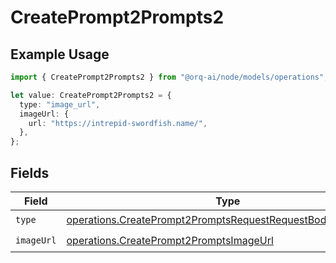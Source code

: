 # CreatePrompt2Prompts2

## Example Usage

```typescript
import { CreatePrompt2Prompts2 } from "@orq-ai/node/models/operations";

let value: CreatePrompt2Prompts2 = {
  type: "image_url",
  imageUrl: {
    url: "https://intrepid-swordfish.name/",
  },
};
```

## Fields

| Field                                                                                                                                      | Type                                                                                                                                       | Required                                                                                                                                   | Description                                                                                                                                |
| ------------------------------------------------------------------------------------------------------------------------------------------ | ------------------------------------------------------------------------------------------------------------------------------------------ | ------------------------------------------------------------------------------------------------------------------------------------------ | ------------------------------------------------------------------------------------------------------------------------------------------ |
| `type`                                                                                                                                     | [operations.CreatePrompt2PromptsRequestRequestBodyPromptType](../../models/operations/createprompt2promptsrequestrequestbodyprompttype.md) | :heavy_check_mark:                                                                                                                         | N/A                                                                                                                                        |
| `imageUrl`                                                                                                                                 | [operations.CreatePrompt2PromptsImageUrl](../../models/operations/createprompt2promptsimageurl.md)                                         | :heavy_check_mark:                                                                                                                         | N/A                                                                                                                                        |